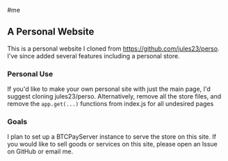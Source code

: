 #me

<h2>A Personal Website</h2>

This is a personal website I cloned from https://github.com/jules23/perso. 
I've since added several features including a personal store. 

<h3>Personal Use</h3>
If you'd like to make your own personal site with just the main page, I'd 
suggest cloning jules23/perso. Alternatively, remove all the store files,
and remove the <code>app.get(...)</code> functions from index.js for all undesired pages

<h3>Goals</h3>
I plan to set up a BTCPayServer instance to serve the store on this site. 
If you would like to sell goods or services on this site, please open an 
Issue on GitHub or email me. 
